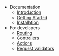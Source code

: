 - Documentation
	- [Introduction](introduction.md)
	- [Getting Started](start.md)
	- [Installation](installation.md)
- For developers
	- [Routing](developer/routing.md)
	- [Controllers](developer/controllers.md)
	- [Actions](developer/actions.md)
	- [Request validators](developer/validators.md)
